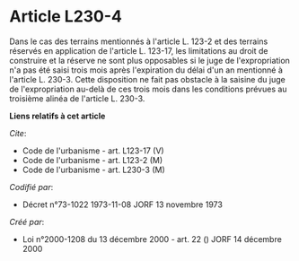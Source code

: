 # Article L230-4

Dans le cas des terrains mentionnés à l'article L. 123-2 et des terrains réservés en application de l'article L. 123-17, les
limitations au droit de construire et la réserve ne sont plus opposables si le juge de l'expropriation n'a pas été saisi
trois mois après l'expiration du délai d'un an mentionné à l'article L. 230-3. Cette disposition ne fait pas obstacle à la
saisine du juge de l'expropriation au-delà de ces trois mois dans les conditions prévues au troisième alinéa de l'article L.
230-3.

**Liens relatifs à cet article**

_Cite_:

  - Code de l'urbanisme - art. L123-17 (V)
  - Code de l'urbanisme - art. L123-2 (M)
  - Code de l'urbanisme - art. L230-3 (M)

_Codifié par_:

  - Décret n°73-1022 1973-11-08 JORF 13 novembre 1973

_Créé par_:

  - Loi n°2000-1208 du 13 décembre 2000 - art. 22 () JORF 14 décembre 2000

